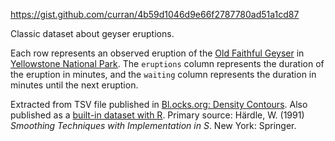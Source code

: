 https://gist.github.com/curran/4b59d1046d9e66f2787780ad51a1cd87

Classic dataset about geyser eruptions.

Each row represents an observed eruption of the [Old Faithful Geyser](https://en.wikipedia.org/wiki/Old_Faithful) in [Yellowstone National Park](https://en.wikipedia.org/wiki/Yellowstone_National_Park). The `eruptions` column represents the duration of the eruption in minutes, and the `waiting` column represents the duration in minutes until the next eruption.

Extracted from TSV file published in [Bl.ocks.org: Density Contours](https://bl.ocks.org/mbostock/e3f4376d54e02d5d43ae32a7cf0e6aa9). Also published as a [built-in dataset with R](https://stat.ethz.ch/R-manual/R-devel/library/datasets/html/faithful.html). Primary source: Härdle, W. (1991) _Smoothing Techniques with Implementation in S_. New York: Springer.
